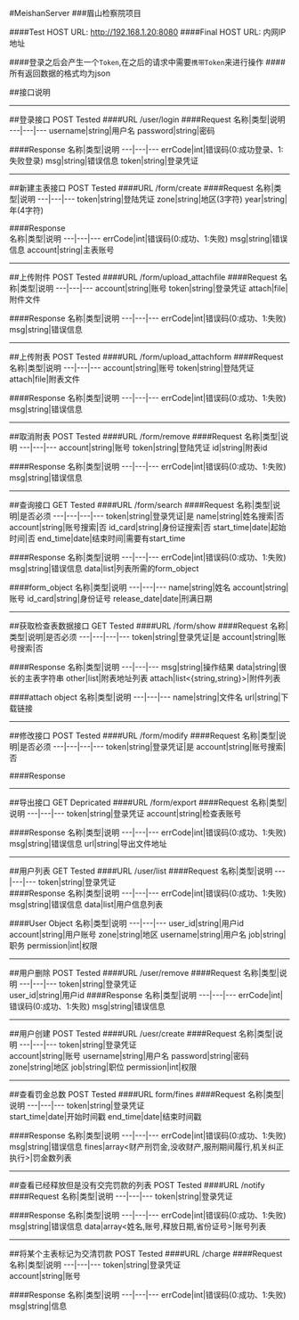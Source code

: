 #MeishanServer
###眉山检察院项目

####Test HOST URL: http://192.168.1.20:8080
####Final HOST  URL: 内网IP地址

####登录之后会产生一个`Token`,在之后的请求中需要`携带Token`来进行操作
####所有返回数据的格式均为json


##接口说明

----
##登录接口 POST Tested
####URL
	/user/login
####Request
名称|类型|说明
---|---|---
username|string|用户名
password|string|密码

####Response
名称|类型|说明
---|---|---
errCode|int|错误码(0:成功登录、1:失败登录)
msg|string|错误信息
token|string|登录凭证

----
##新建主表接口 POST Tested
####URL
	/form/create
####Request
名称|类型|说明
---|---|---
token|string|登陆凭证
zone|string|地区(3字符)
year|string|年(4字符)

####Response	
名称|类型|说明
---|---|---
errCode|int|错误码(0:成功、1:失败)
msg|string|错误信息
account|string|主表账号

----
##上传附件 POST Tested
####URL
	/form/upload_attachfile
####Request
名称|类型|说明
---|---|---
account|string|账号
token|string|登录凭证
attach|file|附件文件

####Response
名称|类型|说明
---|---|---
errCode|int|错误码(0:成功、1:失败)
msg|string|错误信息


----
##上传附表 POST Tested
####URL
	/form/upload_attachform
####Request
名称|类型|说明
---|---|---
account|string|账号
token|string|登陆凭证
attach|file|附表文件

####Response
名称|类型|说明
---|---|---
errCode|int|错误码(0:成功、1:失败)
msg|string|错误信息


----
##取消附表 POST Tested
####URL
	/form/remove
####Request
名称|类型|说明
---|---|---
account|string|账号
token|string|登陆凭证
id|string|附表id

####Response
名称|类型|说明
---|---|---
errCode|int|错误码(0:成功、1:失败)
msg|string|错误信息



----
##查询接口 GET Tested
####URL
	/form/search
####Request
名称|类型|说明|是否必须
---|---|---|---
token|string|登录凭证|是
name|string|姓名搜索|否
account|string|账号搜索|否
id_card|string|身份证搜索|否
start_time|date|起始时间|否
end_time|date|结束时间|需要有start_time

####Response
名称|类型|说明
---|---|---
errCode|int|错误码(0:成功、1:失败)
msg|string|错误信息
data|list|列表所需的form_object

####form_object
名称|类型|说明
---|---|---
name|string|姓名
account|string|账号
id_card|string|身份证号
release_date|date|刑满日期



----
##获取检查表数据接口 GET Tested
####URL
	/form/show
####Request
名称|类型|说明|是否必须
---|---|---|---
token|string|登录凭证|是
account|string|账号搜索|否

####Response
名称|类型|说明
---|---|---
msg|string|操作结果
data|string|很长的主表字符串
other|list<string>|附表地址列表
attach|list<{string,string}>|附件列表

####attach object
名称|类型|说明
---|---|---
name|string|文件名
url|string|下载链接

----
##修改接口 POST Tested
####URL
	/form/modify
####Request
名称|类型|说明|是否必须
---|---|---|---
token|string|登录凭证|是
account|string|账号搜索|否

####Response



----
##导出接口 GET Depricated
####URL
	/form/export
####Request
名称|类型|说明
---|---|---
token|string|登录凭证
account|string|检查表账号

####Response
名称|类型|说明
---|---|---
errCode|int|错误码(0:成功、1:失败)
msg|string|错误信息
url|string|导出文件地址



----
##用户列表 GET Tested
####URL
	/user/list
####Request
名称|类型|说明
---|---|---
token|string|登录凭证	
####Response
名称|类型|说明
---|---|---
errCode|int|错误码(0:成功、1:失败)
msg|string|错误信息
data|list|用户信息列表

####User Object
名称|类型|说明
---|---|---
user_id|string|用户id
account|string|用户账号
zone|string|地区
username|string|用户名
job|string|职务
permission|int|权限



----
##用户删除 POST Tested
####URL
	/user/remove
####Request
名称|类型|说明
---|---|---
token|string|登录凭证	
user_id|string|用户id
####Response
名称|类型|说明
---|---|---
errCode|int|错误码(0:成功、1:失败)
msg|string|错误信息



----
##用户创建 POST Tested
####URL
	/uesr/create
####Request
名称|类型|说明
---|---|---
token|string|登录凭证	
account|string|账号
username|string|用户名
password|string|密码
zone|string|地区
job|string|职位
permission|int|权限


----
##查看罚金总数 POST Tested
####URL
    form/fines
####Request
名称|类型|说明
---|---|---
token|string|登录凭证	
start_time|date|开始时间戳
end_time|date|结束时间戳

####Response
名称|类型|说明
---|---|---
errCode|int|错误码(0:成功、1:失败)
msg|string|错误信息
fines|array<财产刑罚金,没收财产,服刑期间履行,机关纠正执行>|罚金数列表


----
##查看已经释放但是没有交完罚款的列表 POST Tested
####URL
    /notify
####Request
名称|类型|说明
---|---|---
token|string|登录凭证	

####Response
名称|类型|说明
---|---|---
errCode|int|错误码(0:成功、1:失败)
msg|string|错误信息
data|array<姓名,账号,释放日期,省份证号>|账号列表



----
##将某个主表标记为交清罚款 POST Tested
####URL
    /charge
####Request
名称|类型|说明
---|---|---
token|string|登录凭证	
account|string|账号

####Response
名称|类型|说明
---|---|---
errCode|int|错误码(0:成功、1:失败)
msg|string|信息
